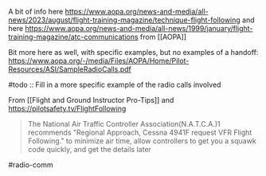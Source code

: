 A bit of info here https://www.aopa.org/news-and-media/all-news/2023/august/flight-training-magazine/technique-flight-following and here https://www.aopa.org/news-and-media/all-news/1999/january/flight-training-magazine/atc-communications from [[AOPA]]

Bit more here as well, with specific examples, but no examples of a handoff: https://www.aopa.org/-/media/Files/AOPA/Home/Pilot-Resources/ASI/SampleRadioCalls.pdf

#todo :: Fill in a more specific example of the radio calls involved

From [[Flight and Ground Instructor Pro-Tips]] and https://pilotsafety.tv/FlightFollowing
> The National Air Traffic Controller 
Association(N.A.T.C.A.)1 recommends "Regional 
Approach, Cessna 4941F request VFR Flight 
Following." to minimize air time, allow 
controllers to get you a squawk code quickly, 
and get the details later

#radio-comm